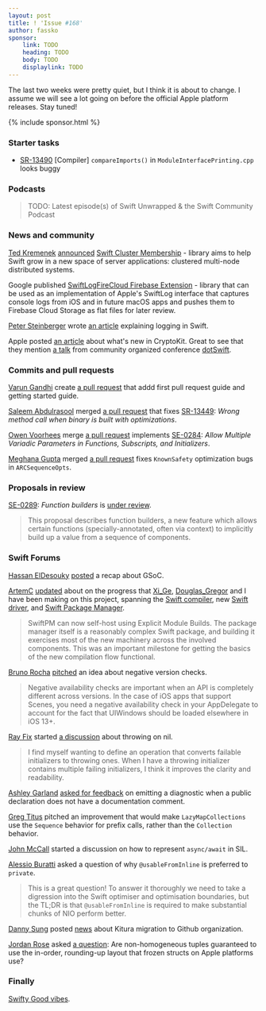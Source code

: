 ```yaml
---
layout: post
title: ! 'Issue #168'
author: fassko
sponsor:
    link: TODO
    heading: TODO
    body: TODO
    displaylink: TODO
---
```


The last two weeks were pretty quiet, but I think it is about to change. I assume we will see a lot going on before the official Apple platform releases. Stay tuned!

<!--excerpt-->

{% include sponsor.html %}

### Starter tasks

- [SR-13490](https://bugs.swift.org/browse/SR-13490) [Compiler] `compareImports()` in `ModuleInterfacePrinting.cpp` looks buggy

### Podcasts

> TODO: Latest episode(s) of Swift Unwrapped & the Swift Community Podcast

### News and community

[Ted Kremenek](https://twitter.com/tkremenek) [announced](https://www.github.com/apple/swift-cluster-membership) [Swift Cluster Membership](https://swift.org/blog/swift-cluster-membership/) - library aims to help Swift grow in a new space of server applications: clustered multi-node distributed systems.

Google published [SwiftLogFireCloud Firebase Extension](https://github.com/google/swiftlogfirecloud) - library that can be used as an implementation of Apple's SwiftLog interface that captures console logs from iOS and in future macOS apps and pushes them to Firebase Cloud Storage as flat files for later review.

[Peter Steinberger](https://twitter.com/steipete) wrote [an article](https://steipete.com/posts/logging-in-swift/) explaining logging in Swift.

Apple posted [an article](https://developer.apple.com/news/?id=3bwfq45y) about what's new in CryptoKit. Great to see that they mention [a talk](https://www.dotconferences.com/2020/02/cory-benfield-cryptography-in-swift) from community organized conference [dotSwift](https://www.dotswift.io/).


### Commits and pull requests

[Varun Gandhi](https://github.com/varungandhi-apple) create [a pull request](https://github.com/apple/swift/pull/33786) that addd first pull request guide and getting started guide.

[Saleem Abdulrasool](https://github.com/compnerd) merged [a pull request](https://github.com/apple/swift/pull/33770) that fixes [SR-13449](https://bugs.swift.org/browse/SR-13449): *Wrong method call when binary is built with optimizations*.

[Owen Voorhees](https://github.com/owenv) merge [a pull request](https://github.com/apple/swift/pull/29735) implements [SE-0284](https://github.com/apple/swift-evolution/blob/master/proposals/0284-multiple-variadic-parameters.md): *Allow Multiple Variadic Parameters in Functions, Subscripts, and Initializers*.

[Meghana Gupta](https://github.com/meg-gupta) merged [a pull request](https://github.com/apple/swift/pull/33722) fixes `KnownSafety` optimization bugs in `ARCSequenceOpts`.

### Proposals in review

[SE-0289](https://github.com/apple/swift-evolution/blob/master/proposals/0289-function-builders.md): *Function builders* is [under review](https://forums.swift.org/t/se-0289-function-builders/39889).

> This proposal describes function builders, a new feature which allows certain functions (specially-annotated, often via context) to implicitly build up a value from a sequence of components.


### Swift Forums

[Hassan ElDesouky](https://twitter.com/hassanedesouky) [posted](https://forums.swift.org/t/localization-of-compiler-diagnostic-messages/36412/41) a recap about GSoC.

[ArtemC](https://forums.swift.org/u/artemc) [updated](https://forums.swift.org/t/explicit-module-builds-the-new-swift-driver-and-swiftpm/36990/17) about on the progress that [Xi_Ge](https://forums.swift.org/u/xi_ge), [Douglas_Gregor](https://twitter.com/dgregor79) and I have been making on this project, spanning the [Swift compiler](https://github.com/apple/swift), new [Swift driver](https://github.com/apple/swift-driver), and [Swift Package Manager](https://github.com/apple/swift-package-manager).

> SwiftPM can now self-host using Explicit Module Builds. The package manager itself is a reasonably complex Swift package, and building it exercises most of the new machinery across the involved components. This was an important milestone for getting the basics of the new compilation flow functional.

[Bruno Rocha](https://twitter.com/rockbruno_) [pitched](https://forums.swift.org/t/support-negative-availability-literals/39946) an idea about negative version checks.

> Negative availability checks are important when an API is completely different across versions. In the case of iOS apps that support Scenes, you need a negative availability check in your AppDelegate to account for the fact that UIWindows should be loaded elsewhere in iOS 13+.

[Ray Fix](https://forums.swift.org/u/ray_fix) started [a discussion](https://forums.swift.org/t/throw-on-nil/39970) about throwing on nil.

> I find myself wanting to define an operation that converts failable initializers to throwing ones. When I have a throwing initializer contains multiple failing initializers, I think it improves the clarity and readability.

[Ashley Garland](https://forums.swift.org/u/bitjammer) [asked for feedback](https://forums.swift.org/t/diagnostic-for-undocumented-public-declarations/39980) on emitting a diagnostic when a public declaration does not have a documentation comment.

[Greg Titus](https://forums.swift.org/u/gregtitus) pitched an improvement that would make `LazyMapCollections` use the `Sequence` behavior for prefix calls, rather than the `Collection` behavior.

[John McCall](https://forums.swift.org/u/john_mccall) started a discussion on how to represent `async/await` in SIL.

[Alessio Buratti](https://forums.swift.org/u/alessioburatti) asked a question of why `@usableFromInline` is preferred to `private`.

> This is a great question! To answer it thoroughly we need to take a digression into the Swift optimiser and optimisation boundaries, but the TL;DR is that `@usableFromInline` is required to make substantial chunks of NIO perform better.

[Danny Sung](https://forums.swift.org/u/dannys42) posted [news](https://forums.swift.org/t/community-1st-steps-github-org-transition/40114) about Kitura migration to Github organization.

[Jordan Rose](https://twitter.com/UINT_MIN) asked [a question](https://forums.swift.org/t/guarantee-in-memory-tuple-layout-or-dont/40122): Are non-homogeneous tuples guaranteed to use the in-order, rounding-up layout that frozen structs on Apple platforms use?


### Finally

[Swifty Good vibes](https://twitter.com/AirspeedSwift/status/1302296452798885888).
